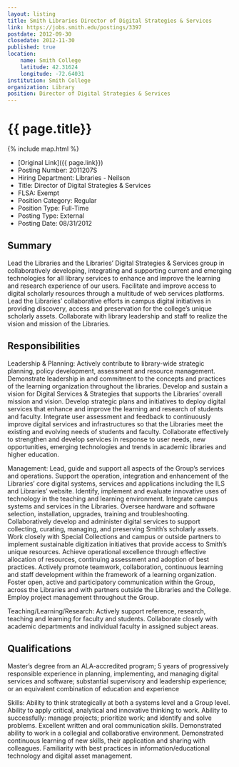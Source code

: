 ```yaml
---
layout: listing
title: Smith Libraries Director of Digital Strategies & Services
link: https://jobs.smith.edu/postings/3397
postdate: 2012-09-30
closedate: 2012-11-30
published: true
location:
    name: Smith College 
    latitude: 42.31624
    longitude: -72.64031
institution: Smith College
organization: Library
position: Director of Digital Strategies & Services
---
```



# {{ page.title}}

{% include map.html %}



* [Original Link]({{ page.link}})
* Posting Number:	2011207S
* Hiring Department:	Libraries - Neilson
* Title:	Director of Digital Strategies & Services
* FLSA:	Exempt
* Position Category:	Regular
* Position Type:	Full-Time
* Posting Type:	External
* Posting Date:	08/31/2012

## Summary
Lead the Libraries and the Libraries’ Digital Strategies & Services group in collaboratively developing, integrating and supporting current and emerging technologies for all library services to enhance and improve the learning and research experience of our users. Facilitate and improve access to digital scholarly resources through a multitude of web services platforms. Lead the Libraries’ collaborative efforts in campus digital initiatives in providing discovery, access and preservation for the college’s unique scholarly assets. Collaborate with library leadership and staff to realize the vision and mission of the Libraries.

## Responsibilities
Leadership & Planning: Actively contribute to library-wide strategic planning, policy development, assessment and resource management. Demonstrate leadership in and commitment to the concepts and practices of the learning organization throughout the libraries. 
Develop and sustain a vision for Digital Services & Strategies that supports the Libraries’ overall mission and vision. Develop strategic plans and initiatives to deploy digital services that enhance and improve the learning and research of students and faculty. Integrate user assessment and feedback to continuously improve digital services and infrastructures so that the Libraries meet the existing and evolving needs of students and faculty. Collaborate effectively to strengthen and develop services in response to user needs, new opportunities, emerging technologies and trends in academic libraries and higher education.

Management: Lead, guide and support all aspects of the Group’s services and operations. Support the operation, integration and enhancement of the Libraries’ core digital systems, services and applications including the ILS and Libraries’ website. Identify, implement and evaluate innovative uses of technology in the teaching and learning environment. Integrate campus systems and services in the Libraries. Oversee hardware and software selection, installation, upgrades, training and troubleshooting. 
Collaboratively develop and administer digital services to support collecting, curating, managing, and preserving Smith’s scholarly assets. Work closely with Special Collections and campus or outside partners to implement sustainable digitization initiatives that provide access to Smith’s unique resources. 
Achieve operational excellence through effective allocation of resources, continuing assessment and adoption of best practices. Actively promote teamwork, collaboration, continuous learning and staff development within the framework of a learning organization. Foster open, active and participatory communication within the Group, across the Libraries and with partners outside the Libraries and the College. Employ project management throughout the Group.

Teaching/Learning/Research: Actively support reference, research, teaching and learning for faculty and students. Collaborate closely with academic departments and individual faculty in assigned subject areas.

## Qualifications

Master’s degree from an ALA-accredited program; 5 years of progressively responsible experience in planning, implementing, and managing digital services and software; substantial supervisory and leadership experience; or an equivalent combination of education and experience

Skills: Ability to think strategically at both a systems level and a Group level. Ability to apply critical, analytical and innovative thinking to work. Ability to successfully: manage projects; prioritize work; and identify and solve problems. Excellent written and oral communication skills. Demonstrated ability to work in a collegial and collaborative environment. Demonstrated continuous learning of new skills, their application and sharing with colleagues. Familiarity with best practices in information/educational technology and digital asset management.